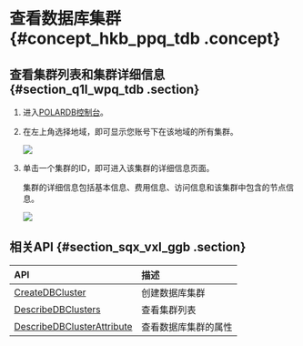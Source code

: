 # 查看数据库集群 {#concept_hkb_ppq_tdb .concept}

## 查看集群列表和集群详细信息 {#section_q1l_wpq_tdb .section}

1.  进入[POLARDB控制台](https://polardb.console.aliyun.com/)。
2.  在左上角选择地域，即可显示您账号下在该地域的所有集群。

    ![](http://static-aliyun-doc.oss-cn-hangzhou.aliyuncs.com/assets/img/3029/15574753292097_zh-CN.png)

3.  单击一个集群的ID，即可进入该集群的详细信息页面。

    集群的详细信息包括基本信息、费用信息、访问信息和该集群中包含的节点信息。

    ![](http://static-aliyun-doc.oss-cn-hangzhou.aliyuncs.com/assets/img/217466/155747532946916_zh-CN.png)


## 相关API {#section_sqx_vxl_ggb .section}

|API|描述|
|:--|:-|
|[CreateDBCluster](../cn.zh-CN/API参考/集群管理/CreateDBCluster.md#)|创建数据库集群|
|[DescribeDBClusters](../cn.zh-CN/API参考/集群管理/DescribeDBClusters.md#)|查看集群列表|
|[DescribeDBClusterAttribute](../cn.zh-CN/API参考/集群管理/DescribeDBClusterAttribute.md#)|查看数据库集群的属性|

